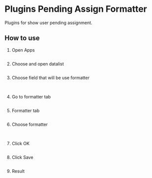 # Plugins Pending Assign Formatter

Plugins for show user pending assignment.


## How to use

1. Open Apps

<img src="https://raw.githubusercontent.com/kinnara-digital-studio/kecak-workflow/master/docs/assets/crud_openApps.png" alt="" />


2. Choose and open datalist

<img src="https://raw.githubusercontent.com/kinnara-digital-studio/kecak-workflow/master/docs/assets/assignFormatter_chooseDatalist.png" alt="" />


3. Choose field that will be use formatter

<img src="https://raw.githubusercontent.com/kinnara-digital-studio/kecak-workflow/master/docs/assets/assignFormatter_chooseField.png" alt="" />

<img src="https://raw.githubusercontent.com/kinnara-digital-studio/kecak-workflow/master/docs/assets/assignFormatter_editField.png" alt="" />



4. Go to formatter tab

<img src="https://raw.githubusercontent.com/kinnara-digital-studio/kecak-workflow/master/docs/assets/assignFormatter_formatterTab.png" alt="" />


5. Formatter tab

<img src="https://raw.githubusercontent.com/kinnara-digital-studio/kecak-workflow/master/docs/assets/assignFormatter_formatterPage.png" alt="" />


6. Choose formatter

<img src="https://raw.githubusercontent.com/kinnara-digital-studio/kecak-workflow/master/docs/assets/assignFormatter_chooseFormatter.png" alt="" />

<img src="https://raw.githubusercontent.com/kinnara-digital-studio/kecak-workflow/master/docs/assets/assignFormatter_formatterChoosed.png" alt="" />


7. Click OK

<img src="https://raw.githubusercontent.com/kinnara-digital-studio/kecak-workflow/master/docs/assets/assignFormatter_ok.png" alt="" />


8. Click Save

<img src="https://raw.githubusercontent.com/kinnara-digital-studio/kecak-workflow/master/docs/assets/assignFormatter_save.png" alt="" />


9. Result

<img src="https://raw.githubusercontent.com/kinnara-digital-studio/kecak-workflow/master/docs/assets/assignFormatter_result.png" alt="" />
